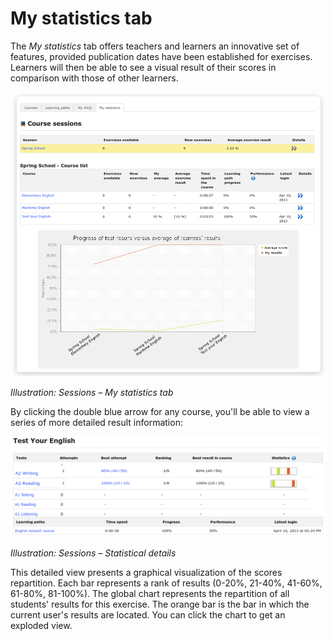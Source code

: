 # My statistics tab

The _My statistics_ tab offers teachers and learners an innovative set of features, provided publication dates have been established for exercises. Learners will then be able to see a visual result of their scores in comparison with those of other learners.

![](../../.gitbook/assets/images266.png)

_Illustration: Sessions – My statistics tab_

By clicking the double blue arrow for any course, you'll be able to view a series of more detailed result information:

![](../../.gitbook/assets/images267.png)

_Illustration: Sessions – Statistical details_

This detailed view presents a graphical visualization of the scores repartition. Each bar represents a rank of results \(0-20%, 21-40%, 41-60%, 61-80%, 81-100%\). The global chart represents the repartition of all students' results for this exercise. The orange bar is the bar in which the current user's results are located. You can click the chart to get an exploded view.

